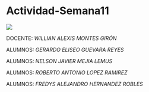 # Actividad-Semana11

<img src="https://ugb.edu.sv/wp-content/uploads/2023/06/UGB_LOGOTIPO_HORIZONTAL.png">

DOCENTE: *WILLIAN ALEXIS MONTES GIRÓN*

ALUMNOS: *GERARDO ELISEO GUEVARA REYES*

ALUMNOS: *NELSON JAVIER MEJIA LEMUS*

ALUMNOS: *ROBERTO ANTONIO LOPEZ RAMIREZ*

ALUMNOS: *FREDYS ALEJANDRO HERNANDEZ ROBLES*
